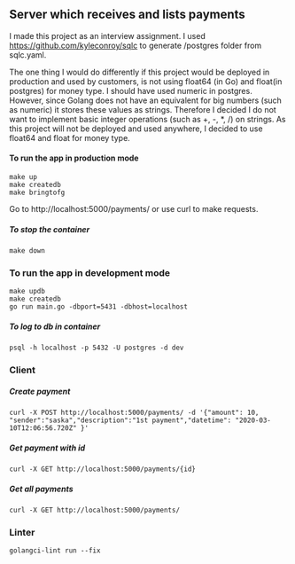 ## Server which receives and lists payments
I made this project as an interview assignment. I used https://github.com/kyleconroy/sqlc
to generate /postgres folder from sqlc.yaml.

The one thing I would do differently if this project would be deployed in production and used by customers, is not using float64 (in Go) and float(in postgres) for money type.
I should have used numeric in postgres. However, since Golang does not have an equivalent for big numbers (such as numeric)
it stores these values as strings. Therefore I decided I do not want to implement basic integer operations (such as +, -, *, /) on strings.
As this project will not be deployed and used anywhere, I decided to use float64 and float for money type.


#### To run the app in production mode

```
make up
make createdb
make bringtofg
```

Go to http://localhost:5000/payments/ or use curl to make requests.

##### To stop the container
```
make down
```

### To run the app in development mode
```
make updb
make createdb
go run main.go -dbport=5431 -dbhost=localhost
```

##### To log to db in container
``` 
psql -h localhost -p 5432 -U postgres -d dev
```

### Client

##### Create payment
```
curl -X POST http://localhost:5000/payments/ -d '{"amount": 10, "sender":"saska","description":"1st payment","datetime": "2020-03-10T12:06:56.720Z" }'
```

##### Get payment with id
```
curl -X GET http://localhost:5000/payments/{id}
```

##### Get all payments
```
curl -X GET http://localhost:5000/payments/
```

### Linter
```
golangci-lint run --fix
```